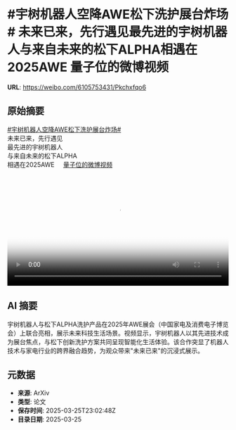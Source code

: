 # #宇树机器人空降AWE松下洗护展台炸场# 未来已来，先行遇见最先进的宇树机器人与来自未来的松下ALPHA相遇在2025AWE 量子位的微博视频

**URL**: https://weibo.com/6105753431/Pkchxfqo6

## 原始摘要

<a href="https://m.weibo.cn/search?containerid=231522type%3D1%26t%3D10%26q%3D%23%E5%AE%87%E6%A0%91%E6%9C%BA%E5%99%A8%E4%BA%BA%E7%A9%BA%E9%99%8DAWE%E6%9D%BE%E4%B8%8B%E6%B4%97%E6%8A%A4%E5%B1%95%E5%8F%B0%E7%82%B8%E5%9C%BA%23&amp;extparam=%23%E5%AE%87%E6%A0%91%E6%9C%BA%E5%99%A8%E4%BA%BA%E7%A9%BA%E9%99%8DAWE%E6%9D%BE%E4%B8%8B%E6%B4%97%E6%8A%A4%E5%B1%95%E5%8F%B0%E7%82%B8%E5%9C%BA%23" data-hide=""><span class="surl-text">#宇树机器人空降AWE松下洗护展台炸场#</span></a> <br>未来已来，先行遇见<br>最先进的宇树机器人<br>与来自未来的松下ALPHA<br>相遇在2025AWE <a href="https://video.weibo.com/show?fid=1034:5148136100790274" data-hide=""><span class="url-icon"><img style="width: 1rem;height: 1rem" src="https://h5.sinaimg.cn/upload/2015/09/25/3/timeline_card_small_video_default.png" referrerpolicy="no-referrer"></span><span class="surl-text">量子位的微博视频</span></a> <br clear="both"><div style="clear: both"></div><video controls="controls" poster="https://tvax4.sinaimg.cn/orj480/006Fd7o3ly1hztcgb7s0sj30u01hctbf.jpg" style="width: 100%"><source src="https://f.video.weibocdn.com/o0/GJf89zcOlx08mXboOE4001041200k2qD0E010.mp4?label=mp4_720p&amp;template=720x1280.24.0&amp;ori=0&amp;ps=1CwnkDw1GXwCQx&amp;Expires=1742947340&amp;ssig=4DvAkOhI8r&amp;KID=unistore,video"><source src="https://f.video.weibocdn.com/o0/9QxFXA8Alx08mXbnUF4A01041200ctNG0E010.mp4?label=mp4_hd&amp;template=540x960.24.0&amp;ori=0&amp;ps=1CwnkDw1GXwCQx&amp;Expires=1742947340&amp;ssig=P6jATUrsoh&amp;KID=unistore,video"><source src="https://f.video.weibocdn.com/o0/zjLInhZylx08mXbnElhS010412006PYJ0E010.mp4?label=mp4_ld&amp;template=360x640.24.0&amp;ori=0&amp;ps=1CwnkDw1GXwCQx&amp;Expires=1742947340&amp;ssig=OMOJBnv1Se&amp;KID=unistore,video"><p>视频无法显示，请前往<a href="https://video.weibo.com/show?fid=1034%3A5148136100790274" target="_blank" rel="noopener noreferrer">微博视频</a>观看。</p></video>

## AI 摘要

宇树机器人与松下ALPHA洗护产品在2025年AWE展会（中国家电及消费电子博览会）上联合亮相，展示未来科技生活场景。视频显示，宇树机器人以其先进技术成为展台焦点，与松下创新洗护方案共同呈现智能化生活体验。该合作突显了机器人技术与家电行业的跨界融合趋势，为观众带来"未来已来"的沉浸式展示。

## 元数据

- **来源**: ArXiv
- **类型**: 论文
- **保存时间**: 2025-03-25T23:02:48Z
- **目录日期**: 2025-03-25
